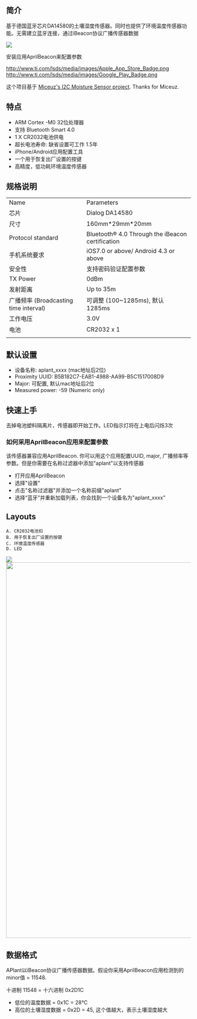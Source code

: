 ## 简介

基于德国蓝牙芯片DA14580的土壤湿度传感器。同时也提供了环境温度传感器功能。无需建立蓝牙连接，通过iBeacon协议广播传感器数据

<img src="http://i0.aprbrother.com/wp-content/uploads/2016/06/plant_1-600x600.jpg">

安装应用AprilBeacon来配置参数

[<http://www.ti.com/lsds/media/images/Apple_App_Store_Badge.png>](https://itunes.apple.com/app/id847517010)
[<http://www.ti.com/lsds/media/images/Google_Play_Badge.png>](https://play.google.com/store/apps/details?id=com.aprilbrother.ab_ibeacon)

这个项目基于 [Miceuz's I2C Moisture Sensor
project](https://github.com/Miceuz/i2c-moisture-sensor). Thanks for
Miceuz.

## 特点

  - ARM Cortex -M0 32位处理器
  - 支持 Bluetooth Smart 4.0
  - 1 X CR2032电池供电
  - 超长电池寿命: 缺省设置可工作
1.5年
  - iPhone/Android应用配置工具
  - 一个用于恢复出厂设置的按键
  - 高精度，低功耗环境温度传感器

## 规格说明

|                                   |                                                  |
| --------------------------------- | ------------------------------------------------ |
| Name                              | Parameters                                       |
| 芯片                                | Dialog DA14580                                   |
| 尺寸                                | 160mm\*29mm\*20mm                                |
| Protocol standard                 | Bluetooth® 4.0 Through the iBeacon certification |
| 手机系统要求                            | iOS7.0 or above/ Android 4.3 or above            |
| 安全性                               | 支持密码验证配置参数                                       |
| TX Power                          | 0dBm                                             |
| 发射距离                              | Up to 35m                                        |
| 广播频率 (Broadcasting time interval) | 可调整 (100~1285ms), 默认 1285ms                      |
| 工作电压                              | 3.0V                                             |
| 电池                                | CR2032 x 1                                       |
|  |

## 默认设置

  - 设备名称: aplant_xxxx (mac地址后2位)
  - Proximity UUID: B5B182C7-EAB1-4988-AA99-B5C1517008D9
  - Major: 可配置, 默认mac地址后2位
  - Measured power: -59 (Numeric only)

## 快速上手

去掉电池塑料隔离片，传感器即开始工作。LED指示灯将在上电后闪烁3次

### 如何采用AprilBeacon应用来配置参数

该传感器兼容应用AprilBeacon. 你可以用这个应用配置UUID, major,
广播频率等参数。但是你需要在名称过滤器中添加"aplant"以支持传感器

  - 打开应用AprilBeacon
  - 选择"设置"
  - 点击"名称过滤器"并添加一个名称前缀"aplant"
  - 选择“蓝牙”并重新加载列表，你会找到一个设备名为"aplant_xxxx"

## Layouts

    A. CR2032电池扣
    B. 用于恢复出厂设置的按键
    C. 环境温度传感器
    D. LED

<img src="https://i1.aprbrother.com/aplant_layout_1.jpg-1024.jpg">

<img src="https://i1.aprbrother.com/soil-pcb.png" width="1024">

## 数据格式

APlant以iBeacon协议广播传感器数据。假设你采用AprilBeacon应用检测到的minor值 = 11548.

十进制 11548 = 十六进制 0x2D1C

  - 低位的温度数据 = 0x1C = 28℃
  - 高位的土壤湿度数据 = 0x2D = 45, 这个值越大，表示土壤湿度越大
